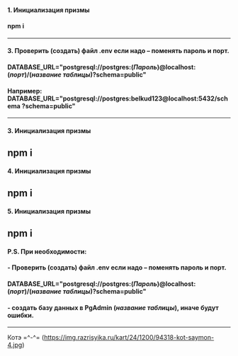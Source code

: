 
#### 1. Инициализация призмы 
#### npm i  
--- 


#### 3.	Проверить (создать) файл  .env если надо – поменять пароль и порт. 
#### DATABASE_URL="postgresql://postgres:(*Пароль*)@localhost:(*порт*)/(*название таблицы*)?schema=public"
#### Например: DATABASE_URL="postgresql://postgres:belkud123@localhost:5432/schema ?schema=public"
--- 

#### 3. Инициализация призмы 
npm i  
--- 
#### 4. Инициализация призмы 
npm i  
--- 
#### 5. Инициализация призмы 
npm i  
--- 


#### P.S. При необходимости:  

#### -	Проверить (создать) файл  .env если надо – поменять пароль и порт.
#### DATABASE_URL="postgresql://postgres:(*Пароль*)@localhost:(*порт*)/(*название таблицы*)?schema=public"
#### - создать базу данных в  PgAdmin (*название таблицы*), иначе будут ошибки.

--- 

Котэ =^-^= (https://img.razrisyika.ru/kart/24/1200/94318-kot-saymon-4.jpg)  




